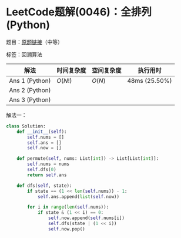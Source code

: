 # LeetCode题解(0046)：全排列(Python)

题目：[原题链接](https://leetcode-cn.com/problems/permutations/)（中等）

标签：回溯算法

| 解法           | 时间复杂度 | 空间复杂度 | 执行用时      |
| -------------- | ---------- | ---------- | ------------- |
| Ans 1 (Python) | $O(N!)$    | $O(N)$     | 48ms (25.50%) |
| Ans 2 (Python) |            |            |               |
| Ans 3 (Python) |            |            |               |

解法一：

```python
class Solution:
    def __init__(self):
        self.nums = []
        self.ans = []
        self.now = []

    def permute(self, nums: List[int]) -> List[List[int]]:
        self.nums = nums
        self.dfs(0)
        return self.ans

    def dfs(self, state):
        if state == (1 << len(self.nums)) - 1:
            self.ans.append(list(self.now))

        for i in range(len(self.nums)):
            if state & (1 << i) == 0:
                self.now.append(self.nums[i])
                self.dfs(state | (1 << i))
                self.now.pop()
```

